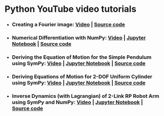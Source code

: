 # Python YouTube video tutorials

* ### Creating a Fourier image: [Video](https://youtu.be/gJ2m0dd7QpU) | [Source code](/fourier_image.py)
* ### Numerical Differentiation with NumPy: [Video](https://youtu.be/sYGV_IznA-k) | [Jupyter Notebook](/numerical_differentiation.ipynb) | [Source code](/numerical_differentiation.py)
* ### Deriving the Equation of Motion for the Simple Pendulum using SymPy: [Video](https://youtu.be/IXwjfigYpgg) | [Jupyter Notebook](/simple_pendulum.ipynb) | [Source code](/simple_pendulum.py)
* ### Deriving Equations of Motion for 2-DOF Uniform Cylinder using SymPy: [Video](https://youtu.be/MpxTwU1NsIw) | [Jupyter Notebook](/2dof_cylinder.ipynb) | [Source code](/2dof_cylinder.py)
* ### Inverse Dynamics (with Lagrangian) of 2-Link RP Robot Arm using SymPy and NumPy: [Video](https://youtu.be/I00-FrI3L6I) | [Jupyter Notebook](/2-link_RP_planar.ipynb) | [Source code](/2-link_RP_planar.py)